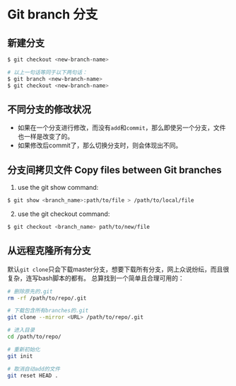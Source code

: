 # Git branch 分支

## 新建分支
```sh
$ git checkout <new-branch-name>

# 以上一句话等同于以下两句话：
$ git branch <new-branch-name>
$ git checkout <new-branch-name>
```

## 不同分支的修改状况
- 如果在一个分支进行修改，而没有`add`和`commit`，那么即使另一个分支，文件也一样是改变了的。
- 如果修改后commit了，那么切换分支时，则会体现出不同。


## 分支间拷贝文件 Copy files between Git branches

1. use the git show command:
```sh
$ git show <branch_name>:path/to/file > /path/to/local/file
```

2. use the git checkout command:
```sh
$ git checkout <branch_name> path/to/new/file
```

## 从远程克隆所有分支
默认`git clone`只会下载master分支，想要下载所有分支，网上众说纷纭，而且很复杂，连写bash脚本的都有。
总算找到一个简单且合理可用的：
```sh
# 删除原先的.git
rm -rf /path/to/repo/.git

# 下载包含所有branches的.git
git clone --mirror <URL> /path/to/repo/.git

# 进入目录
cd /path/to/repo/

# 重新初始化
git init

# 取消自动add的文件
git reset HEAD .
```
